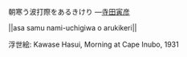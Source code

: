 朝寒う波打際をあるきけり
—[寺田寅彦](https://ja.wikipedia.org/wiki/寺田寅彦)

||asa samu nami-uchigiwa o arukikeri||

浮世絵: Kawase Hasui, Morning at Cape Inubo, 1931